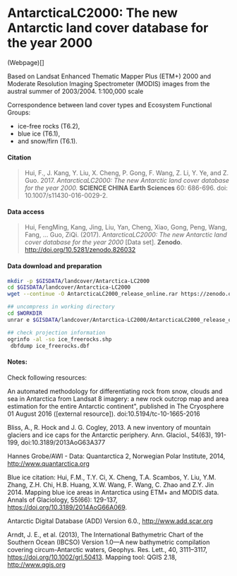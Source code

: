 # AntarcticaLC2000: The new Antarctic land cover database for the year 2000

(Webpage)[]

Based on Landsat Enhanced Thematic Mapper Plus (ETM+)  2000 and Moderate Resolution Imaging Spectrometer (MODIS) images from the austral summer of 2003/2004.  1:100,000 scale

Correspondence between land cover types and Ecosystem Functional Groups:
 * ice-free rocks (T6.2),
 * blue ice  (T6.1),
 * and snow/firn (T6.1).

#### Citation
> Hui, F., J. Kang, Y. Liu, X. Cheng, P. Gong, F. Wang, Z. Li, Y. Ye, and Z. Guo. 2017. *AntarcticaLC2000: The new Antarctic land cover database for the year 2000.* **SCIENCE CHINA Earth Sciences** 60: 686-696. doi: 10.1007/s11430-016-0029-2.

#### Data access

> Hui, FengMing, Kang, Jing, Liu, Yan, Cheng, Xiao, Gong, Peng, Wang, Fang, … Guo, ZiQi. (2017). *AntarcticaLC2000: The new Antarctic land cover database for the year 2000* [Data set]. **Zenodo**. http://doi.org/10.5281/zenodo.826032

#### Data download and preparation


```sh
mkdir -p $GISDATA/landcover/Antarctica-LC2000
cd $GISDATA/landcover/Antarctica-LC2000
wget --continue -O AntarcticaLC2000_release_online.rar https://zenodo.org/record/826032/files/AntarcticaLC2000%20release%20online.rar?download=1

## uncompress in working directory
cd $WORKDIR
unrar e $GISDATA/landcover/Antarctica-LC2000/AntarcticaLC2000_release_online.rar

## check projection information
ogrinfo -al -so ice_freerocks.shp
 dbfdump ice_freerocks.dbf 

```

#### Notes:
Check following resources:

An automated methodology for differentiating rock from snow, clouds and sea in Antarctica from Landsat 8 imagery: a new rock outcrop map and area estimation for the entire Antarctic continent", published in The Cryosphere 01 August 2016 ([external resource]). doi:10.5194/tc-10-1665-2016

Bliss, A., R. Hock and J. G. Cogley, 2013. A new inventory of mountain glaciers and ice caps for the Antarctic periphery. Ann. Glaciol.,
54(63), 191-199, doi:10.3189/2013AoG63A377

Hannes Grobe/AWI - Data: Quantarctica 2, Norwegian Polar Institute, 2014, http://www.quantarctica.org

Blue ice citation: Hui, F.M., T.Y. Ci, X. Cheng, T.A. Scambos, Y. Liu, Y.M. Zhang, Z.H. Chi, H.B. Huang, X.W. Wang, F. Wang, C. Zhao and Z.Y. Jin 2014. Mapping blue ice areas in Antarctica using ETM+ and MODIS data. Annals of Glaciology, 55(66): 129-137, https://doi.org/10.3189/2014AoG66A069.

Antarctic Digital Database (ADD) Version 6.0., http://www.add.scar.org

Arndt, J. E., et al. (2013), The International Bathymetric Chart of the Southern Ocean (IBCSO) Version 1.0—A new bathymetric compilation covering circum-Antarctic waters, Geophys. Res. Lett., 40, 3111–3117, https://doi.org/10.1002/grl.50413. Mapping tool: QGIS 2.18, http://www.qgis.org
